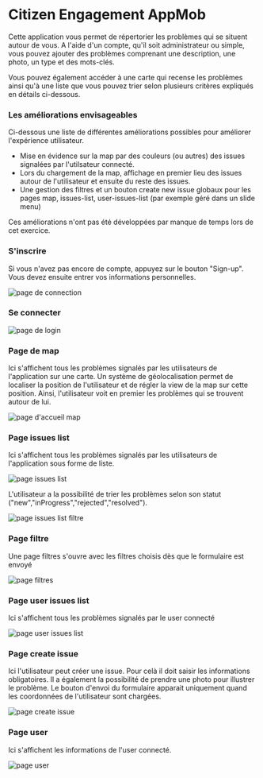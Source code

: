 # Citizen Engagement AppMob

Cette application vous permet de répertorier les problèmes qui se situent autour de vous. A l'aide d'un compte, qu'il soit administrateur ou simple, vous pouvez ajouter des problèmes comprenant une description, une photo, un type et des mots-clés.

Vous pouvez également accéder à une carte qui recense les problèmes ainsi qu'à une liste que vous pouvez trier
selon plusieurs critères expliqués en détails ci-dessous. 

### Les améliorations envisageables

Ci-dessous une liste de différentes améliorations possibles pour améliorer l'expérience utilisateur.
- Mise en évidence sur la map par des couleurs (ou autres) des issues signalées par l'utilsateur connecté. 
- Lors du chargement de la map, affichage en premier lieu des issues autour de l'utilisateur et ensuite du reste des issues. 
- Une gestion des filtres et un bouton create new issue globaux pour les pages map, issues-list, user-issues-list (par exemple géré dans un slide menu)

Ces améliorations n'ont pas été développées par manque de temps lors de cet exercice. 


### S'inscrire

Si vous n'avez pas encore de compte, appuyez sur le bouton "Sign-up". 
Vous devez ensuite entrer vos informations personnelles.

![page de connection](https://image.noelshack.com/fichiers/2018/14/2/1522781714-capture-d-ecran-2018-04-03-a-20-54-31.png)

### Se connecter
![page de login](https://image.noelshack.com/fichiers/2018/14/2/1522768676-login.png)

### Page de map
Ici s'affichent tous les problèmes signalés par les utilisateurs de l'application sur une carte. 
Un système de géolocalisation permet de localiser la position de l'utilisateur et de régler la view de la map sur cette position. Ainsi, l'utilisateur voit en premier les problèmes qui se trouvent autour de lui. 

![page d'accueil map](https://image.noelshack.com/fichiers/2018/14/2/1522781716-capture-d-ecran-2018-04-03-a-20-53-13.png)

### Page issues list
Ici s'affichent tous les problèmes signalés par les utilisateurs de l'application sous forme de liste.

![page issues list](https://image.noelshack.com/fichiers/2018/14/2/1522781715-capture-d-ecran-2018-04-03-a-20-52-34.png)

L'utilisateur a la possibilité de trier les problèmes selon son statut ("new","inProgress","rejected","resolved").

![page issues list filtre](https://image.noelshack.com/fichiers/2018/14/2/1522783319-capture-d-ecran-2018-04-03-a-21-21-05.png)

### Page filtre
Une page filtres s'ouvre avec les filtres choisis dès que le formulaire est envoyé

![page filtres](https://image.noelshack.com/fichiers/2018/14/2/1522783319-capture-d-ecran-2018-04-03-a-21-21-22.png
)


### Page user issues list
Ici s'affichent tous les problèmes signalés par le user connecté

![page user issues list](https://image.noelshack.com/fichiers/2018/14/2/1522781716-capture-d-ecran-2018-04-03-a-20-52-47.png)

### Page create issue
Ici l'utilisateur peut créer une issue. Pour celà il doit saisir les informations obligatoires. Il a également la possibilité de prendre une photo pour illustrer le problème. Le bouton d'envoi du formulaire apparait uniquement quand les coordonnées de l'utilisateur sont chargées.

![page create issue](https://image.noelshack.com/fichiers/2018/14/2/1522781715-capture-d-ecran-2018-04-03-a-20-54-09.png)

### Page user
Ici s'affichent les informations de l'user connecté.

![page user](https://image.noelshack.com/fichiers/2018/14/2/1522781715-capture-d-ecran-2018-04-03-a-20-52-59.png)





